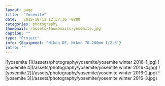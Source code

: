 ```yaml
---
layout: page
title:  "Yosemite"
date:   2015-10-11 12:37:36 -0800
categories: photography
thumbnail: /assets/thumbnails/yosemite.jpg
caption: ""
type: "Project"
info: {Equipment: 'Nikon DF, Nikon 70-200mm f/2.8'}
intro: ""
---
```


<div class="">
<div class="wrapper" markdown="1">

![yosemite 1](/assets/photography/yosemite/yosemite winter 2016-1.jpg)
![yosemite 4](/assets/photography/yosemite/yosemite winter 2016-4.jpg)
![yosemite 2](/assets/photography/yosemite/yosemite winter 2016-2.jpg)
![yosemite 3](/assets/photography/yosemite/yosemite winter 2016-3.jpg)

</div>
</div>
